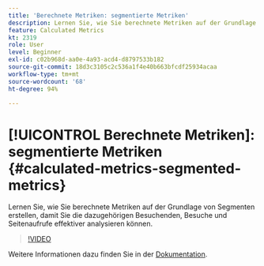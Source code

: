 ```yaml
---
title: 'Berechnete Metriken: segmentierte Metriken'
description: Lernen Sie, wie Sie berechnete Metriken auf der Grundlage von Segmenten erstellen, damit Sie die dazugehörigen Besuchenden, Besuche und Seitenaufrufe effektiver analysieren können.
feature: Calculated Metrics
kt: 2319
role: User
level: Beginner
exl-id: c02b968d-aa0e-4a93-acd4-d8797533b182
source-git-commit: 18d3c3105c2c536a1f4e40b663bfcdf25934acaa
workflow-type: tm+mt
source-wordcount: '68'
ht-degree: 94%

---
```


# [!UICONTROL Berechnete Metriken]: segmentierte Metriken {#calculated-metrics-segmented-metrics}

Lernen Sie, wie Sie berechnete Metriken auf der Grundlage von Segmenten erstellen, damit Sie die dazugehörigen Besuchenden, Besuche und Seitenaufrufe effektiver analysieren können.

>[!VIDEO](https://video.tv.adobe.com/v/37930/?quality=12&learn=on&captions=ger)

Weitere Informationen dazu finden Sie in der [Dokumentation](https://experienceleague.adobe.com/docs/analytics/components/calculated-metrics/calcmetric-workflow/metrics-with-segments.html?lang=de).
